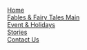 <div class="row">

<a href="/"><div class="col-sm-2 NavCells" >Home</div></a>
<a href="/fables_and_fairytales"><div class="col-sm-2 NavCells" >Fables &amp; Fairy Tales Main</div></a>
<a href="/events/"><div class="col-sm-2 NavCells">Event &amp; Holidays</div></a>
<a href="/stories/"><div class="col-sm-2 NavCells">Stories</div></a>
<a href="h/feedback/feedback.php"><div class="col-sm-2 NavCells">Contact Us</div></a>
</div>
<!--Navigation-->
